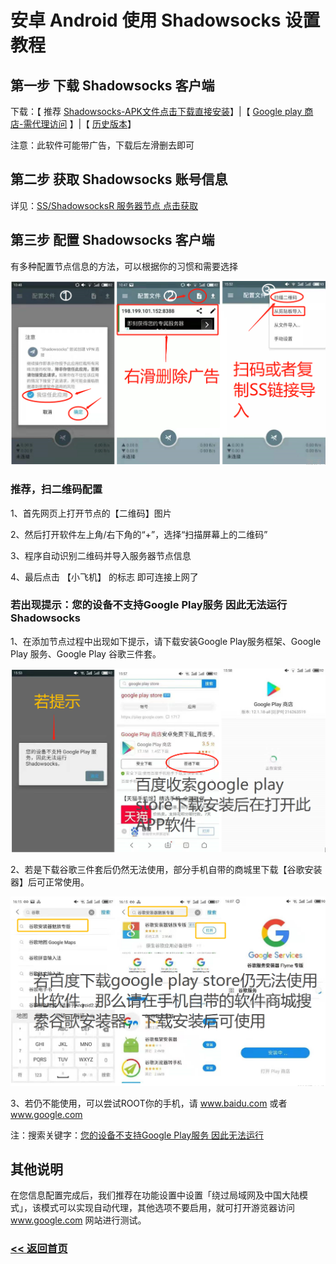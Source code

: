 # 安卓 Android 使用 Shadowsocks 设置教程

## 第一步 下载 Shadowsocks 客户端

下载：【 推荐 [Shadowsocks-APK文件点击下载直接安装](https://github.com/shadowsocks/shadowsocks-android/releases/download/v4.8.1/shadowsocks-x86-4.8.1.apk)】|【 [Google play 商店-需代理访问](https://play.google.com/store/apps/details?id=com.github.shadowsocks) 】|【 [历史版本](https://github.com/shadowsocks/shadowsocks-android/releases)】

注意：此软件可能带广告，下载后左滑删去即可

## 第二步 获取 Shadowsocks 账号信息

详见：[SS/ShadowsocksR 服务器节点 点击获取](ss.md)

## 第三步 配置 Shadowsocks 客户端

有多种配置节点信息的方法，可以根据你的习惯和需要选择

![](/img/android1.png)

### 推荐，扫二维码配置

1、首先网页上打开节点的【二维码】图片

2、然后打开软件左上角/右下角的“+”，选择“扫描屏幕上的二维码”

3、程序自动识别二维码并导入服务器节点信息

4、最后点击 【小飞机】 的标志 即可连接上网了

### 若出现提示：您的设备不支持Google Play服务 因此无法运行Shadowsocks

1、在添加节点过程中出现如下提示，请下载安装Google Play服务框架、Google Play 服务、Google Play 谷歌三件套。

![](/img/android2.png)


2、若是下载谷歌三件套后仍然无法使用，部分手机自带的商城里下载【谷歌安装器】后可正常使用。

![](/img/android3.png)

3、若仍不能使用，可以尝试ROOT你的手机，请 www.baidu.com 或者 www.google.com 

注：搜索关键字：[您的设备不支持Google Play服务 因此无法运行](https://www.baidu.com/s?ie=UTF-8&wd=%E6%82%A8%E7%9A%84%E8%AE%BE%E5%A4%87%E4%B8%8D%E6%94%AF%E6%8C%81Google%20Play%E6%9C%8D%E5%8A%A1%20%E5%9B%A0%E6%AD%A4%E6%97%A0%E6%B3%95%E8%BF%90%E8%A1%8C)

## 其他说明

在您信息配置完成后，我们推荐在功能设置中设置「绕过局域网及中国大陆模式」，该模式可以实现自动代理，其他选项不要启用，就可打开游览器访问 www.google.com 网站进行测试。

### [<< 返回首页](https://shadowsocks-help.github.io/Shadowsocks/)
